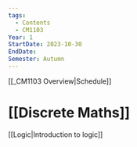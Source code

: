 ```yaml
---
tags:
  - Contents
  - CM1103
Year: 1
StartDate: 2023-10-30
EndDate: 
Semester: Autumn
---
```

[[_CM1103 Overview|Schedule]]
# [[Discrete Maths]]
[[Logic|Introduction to logic]]

